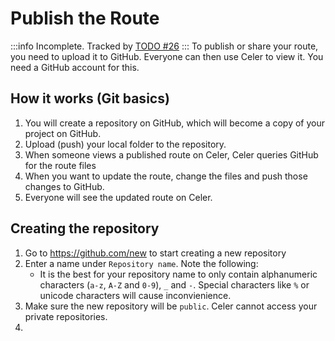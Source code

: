 # Publish the Route
:::info
Incomplete. Tracked by [TODO #26](https://github.com/Pistonite/celer/issues/26)
:::
To publish or share your route, you need to upload it to GitHub. Everyone can then use Celer to view it. You need a GitHub account for this.

## How it works (Git basics)
1. You will create a repository on GitHub, which will become a copy of your project on GitHub.
2. Upload (push) your local folder to the repository.
3. When someone views a published route on Celer, Celer queries GitHub for the route files
4. When you want to update the route, change the files and push those changes to GitHub.
5. Everyone will see the updated route on Celer.

## Creating the repository
1. Go to https://github.com/new to start creating a new repository
2. Enter a name under `Repository name`. Note the following:
   - It is the best for your repository name to only contain alphanumeric characters (`a-z`, `A-Z` and `0-9`), `_` and `-`. Special characters like `%` or unicode characters will cause inconvienience.
3. Make sure the new repository will be `public`. Celer cannot access your private repositories.
4. 

